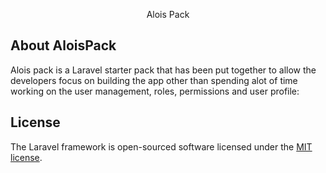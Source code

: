 <p align="center">Alois Pack</p>

 

## About AloisPack

Alois pack is a Laravel starter pack that has been put together to allow the developers focus on building the app other than spending alot of time working on the user management, roles, permissions and user profile:

 
## License

The Laravel framework is open-sourced software licensed under the [MIT license](https://opensource.org/licenses/MIT).
